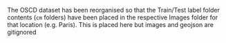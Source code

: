 The OSCD dataset has been reorganised so that the Train/Test label folder contents (`cm` folders) have been placed in the respective Images folder for that location (e.g. Paris). This is placed here but images and geojson are gitignored

